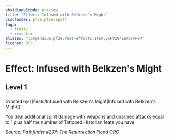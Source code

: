```yaml
---
obsidianUIMode: preview
title: "Effect: Infused with Belkzen's Might"
cssclasses: pf2e,pf2e-spell
tags:
  - trait/
  - remaster
aliases: "Compendium.pf2e.feat-effects.Item.yKFV294LeXzrvF8K"
license: ORC
---
```

# Effect: Infused with Belkzen's Might
## Level 1
### 






Granted by [[Feats/Infused with Belkzen's Might|Infused with Belkzen's Might]]

You deal additional spirit damage with weapons and unarmed attacks equal to 1 plus half the number of Tattooed Historian feats you have.

*Source: Pathfinder #207: The Resurrection Flood*
*ORC*